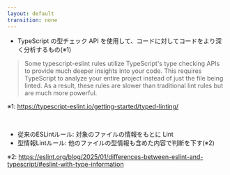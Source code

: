 ```yaml
---
layout: default
transition: none
---
```


<style scoped>
.slidev-vclick-hidden {
  display: none;
}
</style>

<section-title title="型情報 Lint ルールとは" />

<div class="_bullet">

- TypeScript の型チェック API を使用して、コードに対して<span v-mark.circle="{at: 3, color: 'red'}">コードをより深く分析する</span>もの(※1)

</div>

> Some typescript-eslint rules utilize TypeScript's type checking APIs to provide much deeper insights into your code. This requires TypeScript to analyze your entire project instead of just the file being linted. As a result, these rules are slower than traditional lint rules but are much more powerful.

<div class="text-sm">

※1: https://typescript-eslint.io/getting-started/typed-linting/

</div>

<br />

<div class="_bullet">

<v-clicks>

- 従来のESLintルール: 対象のファイルの情報をもとに Lint
- 型情報Lintルール: 他のファイルの型情報も含めた内容で判断を下す(※2)

</v-clicks>

</div>

<div class="text-sm mt-1" v-click="2">

※2: https://eslint.org/blog/2025/01/differences-between-eslint-and-typescript/#eslint-with-type-information

</div>
